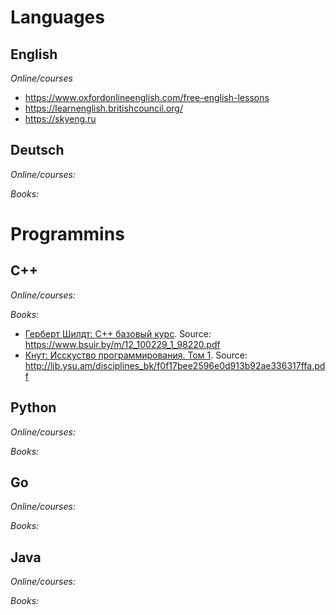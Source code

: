 # Languages
## English
*Online/courses*
- https://www.oxfordonlineenglish.com/free-english-lessons
- https://learnenglish.britishcouncil.org/
- https://skyeng.ru

## Deutsch
*Online/courses:*

*Books:*


# Programmins
## C++ 
*Online/courses:*

*Books:*
- [Герберт Шилдт: С++ базовый курс](Programming/C++/Books/12_100229_1_98220.pdf). Source: https://www.bsuir.by/m/12_100229_1_98220.pdf
- [Кнут: Исскуство программирования. Том 1](Programming/C++/Books/%D0%9A%D0%BD%D1%83%D1%82%20-%20%D0%98%D1%81%D1%81%D0%BA%D1%83%D1%81%D1%82%D0%B2%D0%BE%20%D0%BF%D1%80%D0%BE%D0%B3%D1%80%D0%B0%D0%BC%D0%BC%D0%B8%D1%80%D0%BE%D0%B2%D0%B0%D0%BD%D0%B8%D1%8F.%20%D0%A2%D0%BE%D0%BC%201.pdf). Source: http://lib.ysu.am/disciplines_bk/f0f17bee2596e0d913b92ae336317ffa.pdf

## Python
*Online/courses:*

*Books:*

## Go
*Online/courses:*

*Books:*

## Java
*Online/courses:*

*Books:*
